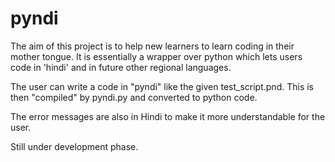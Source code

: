 # pyndi

The aim of this project is to help new learners to learn coding in their mother tongue. It is essentially a wrapper over python which lets users code in 'hindi' and in future other regional languages.

The user can write a code in "pyndi" like the given test_script.pnd. This is then "compiled" by pyndi.py and converted to python code.

The error messages are also in Hindi to make it more understandable for the user.

Still under development phase.
